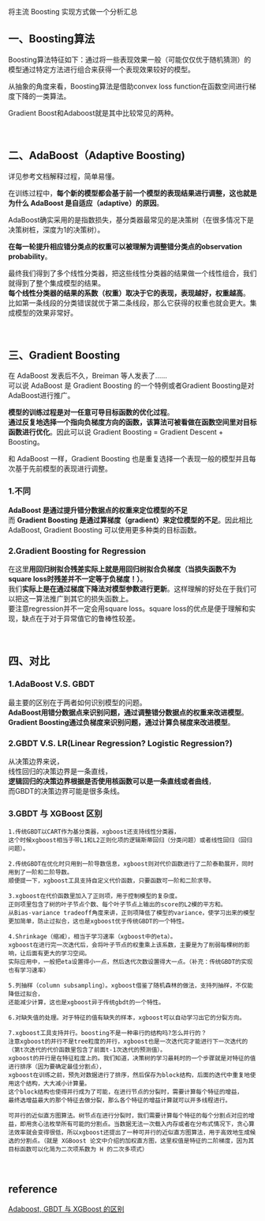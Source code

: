 将主流 Boosting 实现方式做一个分析汇总
## 一、Boosting算法
Boosting算法特征如下：通过将一些表现效果一般（可能仅仅优于随机猜测）的模型通过特定方法进行组合来获得一个表现效果较好的模型。  

从抽象的角度来看，Boosting算法是借助convex loss function在函数空间进行梯度下降的一类算法。  

Gradient Boost和Adaboost就是其中比较常见的两种。

&nbsp;
## 二、AdaBoost（Adaptive Boosting)
详见参考文档解释过程，简单易懂。

在训练过程中，**每个新的模型都会基于前一个模型的表现结果进行调整，这也就是为什么 AdaBoost 是自适应（adaptive）的原因**。

AdaBoost确实采用的是指数损失，基分类器最常见的是决策树（在很多情况下是决策树桩，深度为1的决策树）。  

**在每一轮提升相应错分类点的权重可以被理解为调整错分类点的observation probability**。

最终我们得到了多个线性分类器，把这些线性分类器的结果做一个线性组合，我们就得到了整个集成模型的结果。  
**每个线性分类器的结果的系数（权重）取决于它的表现，表现越好，权重越高**。  
比如第一条线段的分类错误就优于第二条线段，那么它获得的权重也就会更大。集成模型的效果非常好。

&nbsp;
## 三、Gradient Boosting
在 AdaBoost 发表后不久，Breiman 等人发表了……   
可以说 AdaBoost 是 Gradient Boosting 的一个特例或者Gradient Boosting是对AdaBoost进行推广。

**模型的训练过程是对一任意可导目标函数的优化过程**。   
**通过反复地选择一个指向负梯度方向的函数，该算法可被看做在函数空间里对目标函数进行优化**。因此可以说 Gradient Boosting = Gradient Descent + Boosting。

和 AdaBoost 一样，Gradient Boosting 也是重复选择一个表现一般的模型并且每次基于先前模型的表现进行调整。  
### 1.不同
**AdaBoost 是通过提升错分数据点的权重来定位模型的不足**  
而 **Gradient Boosting 是通过算梯度（gradient）来定位模型的不足**。因此相比 AdaBoost, Gradient Boosting 可以使用更多种类的目标函数。

### 2.Gradient Boosting for Regression
在这里**用回归树拟合残差实际上就是用回归树拟合负梯度（当损失函数不为square loss时残差并不一定等于负梯度！）**。   
我们**实际上是在通过梯度下降法对模型参数进行更新**。这样理解的好处在于我们可以把这一算法推广到其它的损失函数上。  
要注意regression并不一定会用square loss。square loss的优点是便于理解和实现，缺点在于对于异常值它的鲁棒性较差。

&nbsp;
## 四、对比
### 1.AdaBoost V.S. GBDT
最主要的区别在于两者如何识别模型的问题。  
**AdaBoost用错分数据点来识别问题，通过调整错分数据点的权重来改进模型**。  
**Gradient Boosting通过负梯度来识别问题，通过计算负梯度来改进模型**。

### 2.GBDT V.S. LR(Linear Regression? Logistic Regression?)
从决策边界来说，  
线性回归的决策边界是一条直线，  
**逻辑回归的决策边界根据是否使用核函数可以是一条直线或者曲线**，  
而GBDT的决策边界可能是很多条线。

### 3.GBDT 与 XGBoost 区别
```
1.传统GBDT以CART作为基分类器，xgboost还支持线性分类器，
这个时候xgboost相当于带L1和L2正则化项的逻辑斯蒂回归（分类问题）或者线性回归（回归问题）。

2.传统GBDT在优化时只用到一阶导数信息，xgboost则对代价函数进行了二阶泰勒展开，同时用到了一阶和二阶导数。
顺便提一下，xgboost工具支持自定义代价函数，只要函数可一阶和二阶求导。

3.xgboost在代价函数里加入了正则项，用于控制模型的复杂度。
正则项里包含了树的叶子节点个数、每个叶子节点上输出的score的L2模的平方和。
从Bias-variance tradeoff角度来讲，正则项降低了模型的variance，使学习出来的模型更加简单，防止过拟合，这也是xgboost优于传统GBDT的一个特性。

4.Shrinkage（缩减），相当于学习速率（xgboost中的eta）。
xgboost在进行完一次迭代后，会将叶子节点的权重乘上该系数，主要是为了削弱每棵树的影响，让后面有更大的学习空间。
实际应用中，一般把eta设置得小一点，然后迭代次数设置得大一点。（补充：传统GBDT的实现也有学习速率）

5.列抽样（column subsampling）。xgboost借鉴了随机森林的做法，支持列抽样，不仅能降低过拟合，
还能减少计算，这也是xgboost异于传统gbdt的一个特性。

6.对缺失值的处理。对于特征的值有缺失的样本，xgboost可以自动学习出它的分裂方向。

7.xgboost工具支持并行。boosting不是一种串行的结构吗?怎么并行的？
注意xgboost的并行不是tree粒度的并行，xgboost也是一次迭代完才能进行下一次迭代的（第t次迭代的代价函数里包含了前面t-1次迭代的预测值）。
xgboost的并行是在特征粒度上的。我们知道，决策树的学习最耗时的一个步骤就是对特征的值进行排序（因为要确定最佳分割点），
xgboost在训练之前，预先对数据进行了排序，然后保存为block结构，后面的迭代中重复地使用这个结构，大大减小计算量。
这个block结构也使得并行成为了可能，在进行节点的分裂时，需要计算每个特征的增益，
最终选增益最大的那个特征去做分裂，那么各个特征的增益计算就可以开多线程进行。

可并行的近似直方图算法。树节点在进行分裂时，我们需要计算每个特征的每个分割点对应的增益，即用贪心法枚举所有可能的分割点。当数据无法一次载入内存或者在分布式情况下，贪心算法效率就会变得很低，所以xgboost还提出了一种可并行的近似直方图算法，用于高效地生成候选的分割点。（就是 XGBoost 论文中介绍的加权直方图，这里权值是特征的二阶梯度，因为其目标函数可以化简为二次项系数为 H 的二次多项式）
```

&nbsp;
## reference
[Adaboost, GBDT 与 XGBoost 的区别](https://zhuanlan.zhihu.com/p/42740654)
